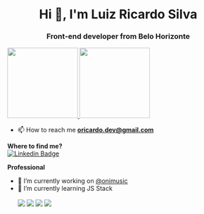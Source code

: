<h1 align="center">Hi 👋, I'm Luiz Ricardo Silva</h1>
<h3 align="center">Front-end developer from Belo Horizonte</h3>


<!--   [![Anurag's GitHub stats](https://github-readme-stats.vercel.app/api?username=oricardos&show_icons=true&theme=react)](https://github.com/anuraghazra/github-readme-stats)
  
  [![Top Langs](https://github-readme-stats.vercel.app/api/top-langs/?username=oricardos&layout=compact&show_icons=true&theme=react)](https://github.com/anuraghazra/github-readme-stats) -->
  
  <div>
  <a href="https://github.com/oricardos">
  <img height="160em" src="https://github-readme-stats.vercel.app/api?username=oricardos&show_icons=true&theme=react&include_all_commits=true&count_private=true&border_radius=8&hide_border=true&bg_color=2D333B"/>
  <img height="160em" src="https://github-readme-stats.vercel.app/api/top-langs/?username=oricardos&layout=compact&langs_count=7&theme=react&border_radius=8&hide_border=true&bg_color=2D333B"/>
  </a>
</div>


<!-- - 👨‍💻 All of my projects are available at [https://oricardo.netlify.app/](https://oricardo.netlify.app/) -->

- 📫 How to reach me **oricardo.dev@gmail.com**

**Where to find me?**<br>
[![Linkedin Badge](https://img.shields.io/badge/-LinkedIn-blue?style=flat-square&logo=Linkedin&logoColor=white&link=https://www.linkedin.com/in/luiz-ricardo-silva/)](https://www.linkedin.com/in/luiz-ricardo-silva/)<br>

<!-- **Recreation**<br>
- :family: Spending time with family
- :video_game: Play video game
- :book: Read
- :man_technologist: Program -->

**Professional**<br>
- 🔭 I’m currently working on [@onimusic](https://onimusic.com.br/)
- 🌱 I’m currently learning JS Stack <br/><br/>
<img src="https://img.shields.io/badge/Javascript-323330?style=for-the-badge&logo=javascript&logoColor=F7DF1E" /> <img src="https://img.shields.io/badge/React-20232A?style=for-the-badge&logo=react&logoColor=61DAFB"/> <img src="https://img.shields.io/badge/React_Native-20232A?style=for-the-badge&logo=react&logoColor=61DAFB"/> <img src="https://img.shields.io/badge/Node.js-43853D?style=for-the-badge&logo=node.js&logoColor=white"/>


<!--
**oricardos/oricardos** is a ✨ _special_ ✨ repository because its `README.md` (this file) appears on your GitHub profile.

Here are some ideas to get you started:


- 👯 I’m looking to collaborate on ...
- 🤔 I’m looking for help with ...
- 💬 Ask me about ...
- 📫 How to reach me: ...
- 😄 Pronouns: ...
- ⚡ Fun fact: ...
-->
